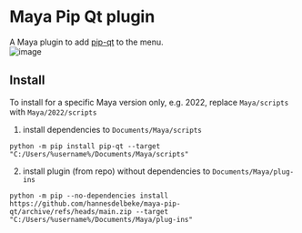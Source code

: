 # Maya Pip Qt plugin

A Maya plugin to add [pip-qt](https://github.com/hannesdelbeke/pip-qt) to the menu.  
![image](https://github.com/hannesdelbeke/maya-pip-qt/assets/3758308/26dd3524-9589-4cab-9ff6-3745577ea262)

## Install
To install for a specific Maya version only, e.g. 2022, replace `Maya/scripts` with `Maya/2022/scripts`
1. install dependencies to `Documents/Maya/scripts`
```
python -m pip install pip-qt --target "C:/Users/%username%/Documents/Maya/scripts"
```
2. install plugin (from repo) without dependencies to `Documents/Maya/plug-ins`
```
python -m pip --no-dependencies install https://github.com/hannesdelbeke/maya-pip-qt/archive/refs/heads/main.zip --target "C:/Users/%username%/Documents/Maya/plug-ins"
```

